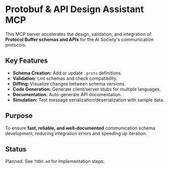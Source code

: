 # Protobuf & API Design Assistant MCP

This MCP server accelerates the design, validation, and integration of **Protocol Buffer schemas and APIs** for the AI Society's communication protocols.

## Key Features

- **Schema Creation:** Add or update `.proto` definitions.
- **Validation:** Lint schemas and check compatibility.
- **Diffing:** Visualize changes between schema versions.
- **Code Generation:** Generate client/server stubs for multiple languages.
- **Documentation:** Auto-generate API documentation.
- **Simulation:** Test message serialization/deserialization with sample data.

## Purpose

To ensure **fast, reliable, and well-documented** communication schema development, reducing integration errors and speeding up iteration.

## Status

Planned. See `TODO.md` for implementation steps.